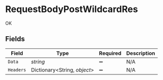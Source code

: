 # RequestBodyPostWildcardRes

OK


## Fields

| Field                        | Type                         | Required                     | Description                  |
| ---------------------------- | ---------------------------- | ---------------------------- | ---------------------------- |
| `Data`                       | *string*                     | :heavy_minus_sign:           | N/A                          |
| `Headers`                    | Dictionary<String, *object*> | :heavy_minus_sign:           | N/A                          |